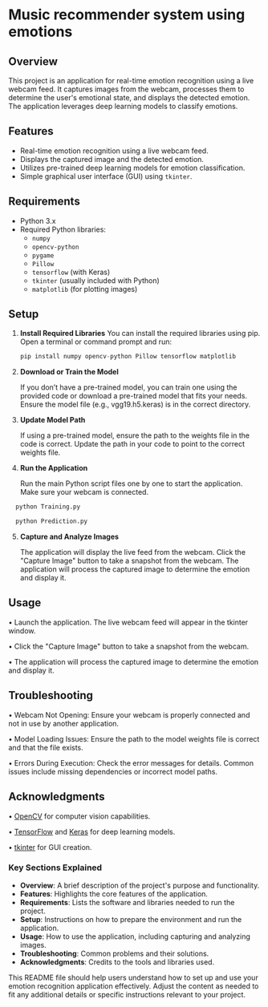 # Music recommender system using emotions

## Overview

This project is an application for real-time emotion recognition using a live webcam feed. It captures images from the webcam, processes them to determine the user's emotional state, and displays the detected emotion. The application leverages deep learning models to classify emotions.

## Features

- Real-time emotion recognition using a live webcam feed.
- Displays the captured image and the detected emotion.
- Utilizes pre-trained deep learning models for emotion classification.
- Simple graphical user interface (GUI) using `tkinter`.

## Requirements

- Python 3.x
- Required Python libraries:
  - `numpy`
  - `opencv-python`
  - `pygame`
  - `Pillow`
  - `tensorflow` (with Keras)
  - `tkinter` (usually included with Python)
  - `matplotlib` (for plotting images)

## Setup

1. **Install Required Libraries**
You can install the required libraries using pip. Open a terminal or command prompt and run:
   
   ```s
   pip install numpy opencv-python Pillow tensorflow matplotlib

2. **Download or Train the Model**

      If you don’t have a pre-trained model, you can train one using the provided code or download a pre-trained model that fits your needs. Ensure the model file (e.g., vgg19.h5.keras) is in the correct directory.

3. **Update Model Path**

      If using a pre-trained model, ensure the path to the weights file in the code is correct. Update the path in your code to point to the correct weights file.

4. **Run the Application**

      Run the main Python script files one by one to start the application. Make sure your webcam is connected.

```s
  python Training.py
```
```s
  python Prediction.py 
```
5. **Capture and Analyze Images**

      The application will display the live feed from the webcam. Click the "Capture Image" button to take a snapshot from the webcam. The application will process the captured image to determine the emotion and display it.

## Usage

• Launch the application. The live webcam feed will appear in the tkinter window.

• Click the "Capture Image" button to take a snapshot from the webcam.

• The application will process the captured image to determine the emotion and display it.

## Troubleshooting

• Webcam Not Opening: Ensure your webcam is properly connected and not in use by another application.

• Model Loading Issues: Ensure the path to the model weights file is correct and that the file exists.


• Errors During Execution: Check the error messages for details. Common issues include missing dependencies or incorrect model paths.

## Acknowledgments
• [OpenCV](https://opencv.org/) for computer vision capabilities.

• [TensorFlow](https://www.tensorflow.org/) and [Keras](https://keras.io/) for deep learning models.

• [tkinter](https://docs.python.org/3/library/tkinter.html) for GUI creation.

### Key Sections Explained

- **Overview**: A brief description of the project's purpose and functionality.
- **Features**: Highlights the core features of the application.
- **Requirements**: Lists the software and libraries needed to run the project.
- **Setup**: Instructions on how to prepare the environment and run the application.
- **Usage**: How to use the application, including capturing and analyzing images.
- **Troubleshooting**: Common problems and their solutions.
- **Acknowledgments**: Credits to the tools and libraries used.

This README file should help users understand how to set up and use your emotion recognition application effectively. Adjust the content as needed to fit any additional details or specific instructions relevant to your project.




